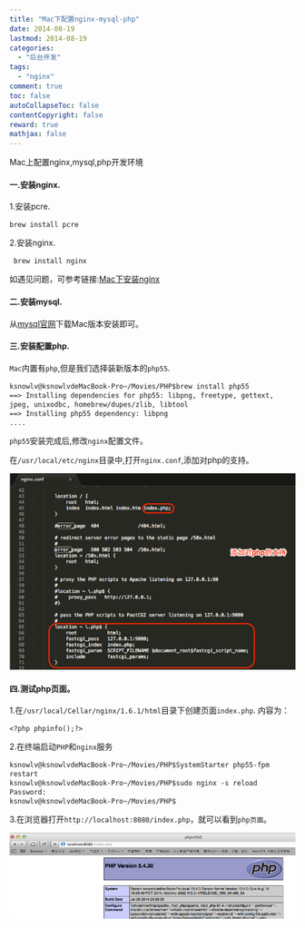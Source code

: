 ```yaml
---
title: "Mac下配置nginx-mysql-php"
date: 2014-08-19
lastmod: 2014-08-19
categories:
  - "后台开发"
tags:
  - "nginx"
comment: true
toc: false
autoCollapseToc: false
contentCopyright: false
reward: true
mathjax: false
---
```


Mac上配置nginx,mysql,php开发环境


#### 一.安装nginx.
 1.安装pcre.
 
    brew install pcre
 
 2.安装nginx.   
 
     brew install nginx
     
 如遇见问题，可参考链接:[Mac下安装nginx](http://ksnowlv.gitcafe.com/blog/2014/08/18/mac-xia-an-zhuang-nginx/)
 
#### 二.安装mysql.
从[mysql官网](http://dev.mysql.com/downloads/mysql/)下载Mac版本安装即可。

#### 三.安装配置php.
`Mac`内置有`php`,但是我们选择装新版本的`php55`.

    ksnowlv@ksnowlvdeMacBook-Pro~/Movies/PHP$brew install php55
    ==> Installing dependencies for php55: libpng, freetype, gettext, jpeg, unixodbc, homebrew/dupes/zlib, libtool
    ==> Installing php55 dependency: libpng
    ....

`php55`安装完成后,修改`nginx`配置文件。

在`/usr/local/etc/nginx`目录中,打开`nginx.conf`,添加对php的支持。

![image](/images/post/2014-08-19-macxia-an-zhuang-nginx-mysql-php/nginx_php_config.png)

#### 四.测试php页面。
1.在`/usr/local/Cellar/nginx/1.6.1/html`目录下创建页面`index.php`.
内容为：

    <?php phpinfo();?>

2.在终端启动`PHP`和`nginx`服务

    ksnowlv@ksnowlvdeMacBook-Pro~/Movies/PHP$SystemStarter php55-fpm restart
    ksnowlv@ksnowlvdeMacBook-Pro~/Movies/PHP$sudo nginx -s reload
    Password:
    ksnowlv@ksnowlvdeMacBook-Pro~/Movies/PHP$

3.在浏览器打开`http://localhost:8080/index.php`，就可以看到`php页面`。

![image](/images/post/2014-08-19-macxia-an-zhuang-nginx-mysql-php/php_main_page.png)
        